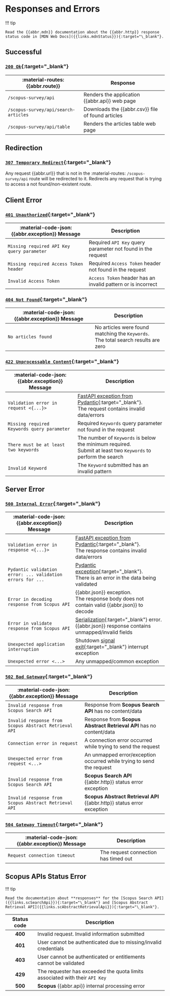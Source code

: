 # Responses and Errors

!!! tip

    Read the {{abbr.mdn}} documentation about the {{abbr.http}} response status code in [MDN Web Docs]({{links.mdnStatus}}){:target="\_blank"}.

## Successful

### [`200 Ok`]({{links.mdnStatus}}/200){:target="\_blank"}

| **:material-routes: {{abbr.route}}** | **Response**                                      |
| ------------------------------------ | ------------------------------------------------- |
| `/scopus-survey/api`                 | Renders the application {{abbr.api}} web page     |
| `/scopus-survey/api/search-articles` | Downloads the {{abbr.csv}} file of found articles |
| `/scopus-survey/api/table`           | Renders the articles table web page               |

## Redirection

### [`307 Temporary Redirect`]({{links.mdnStatus}}/307){:target="\_blank"}

Any request {{abbr.url}} that is not in the :material-routes: `/scopus-survey/api` route will be redirected to it. Redirects any request that is trying to access a not found/non-existent route.

## Client Error

### [`401 Unauthorized`]({{links.mdnStatus}}/401){:target="\_blank"}

| **:material-code-json: {{abbr.exception}} Message** | **Description**                                              |
| --------------------------------------------------- | ------------------------------------------------------------ |
| `Missing required API Key query parameter`          | Required `API Key` query parameter not found in the request  |
| `Missing required Access Token header`              | Required `Access Token` header not found in the request      |
| `Invalid Access Token`                              | `Access Token` header has an invalid pattern or is incorrect |

### [`404 Not Found`]({{links.mdnStatus}}/404){:target="\_blank"}

| **:material-code-json: {{abbr.exception}} Message** | **Description**                                                                        |
| --------------------------------------------------- | -------------------------------------------------------------------------------------- |
| `No articles found`                                 | No articles were found matching the `Keywords`. <br> The total search results are zero |

### [`422 Unprocessable Content`]({{links.mdnStatus}}/422){:target="\_blank"}

| **:material-code-json: {{abbr.exception}} Message** | **Description**                                                                                                                      |
| --------------------------------------------------- | ------------------------------------------------------------------------------------------------------------------------------------ |
| `Validation error in request <{...}>`               | [FastAPI exception from Pydantic]({{links.fastapiValidationError}}){:target="\_blank"}.<br> The request contains invalid data/errors |
| `Missing required Keywords query parameter`         | Required `Keywords` query parameter not found in the request                                                                         |
| `There must be at least two keywords`               | The number of `Keywords` is below the minimum required.<br> Submit at least two `Keywords` to perform the search                     |
| `Invalid Keyword`                                   | The `Keyword` submitted has an invalid pattern                                                                                       |

## Server Error

### [`500 Internal Error`]({{links.mdnStatus}}/500){:target="\_blank"}

| **:material-code-json: {{abbr.exception}} Message**        | **Description**                                                                                                                       |
| ---------------------------------------------------------- | ------------------------------------------------------------------------------------------------------------------------------------- |
| `Validation error in response <{...}>`                     | [FastAPI exception from Pydantic]({{links.fastapiValidationError}}){:target="\_blank"}.<br> The response contains invalid data/errors |
| `Pydantic validation error: ... validation errors for ...` | [Pydantic exception]({{links.validationError}}){:target="\_blank"}.<br> There is an error in the data being validated                 |
| `Error in decoding response from Scopus API`               | {{abbr.json}} exception.<br> The response body does not contain valid {{abbr.json}} to decode                                         |
| `Error in validate response from Scopus API`               | [Serialization]({{links.serialization}}){:target="\_blank"} error.<br> {{abbr.json}} response contains unmapped/invalid fields        |
| `Unexpected application interruption`                      | Shutdown [signal exit]({{links.pythonDocs}}/signal.html){:target="\_blank"} interrupt exception                                       |
| `Unexpected error <...>`                                   | Any unmapped/common exception                                                                                                         |

### [`502 Bad Gateway`]({{links.mdnStatus}}/502){:target="\_blank"}

| **:material-code-json: {{abbr.exception}} Message**   | **Description**                                                        |
| ----------------------------------------------------- | ---------------------------------------------------------------------- |
| `Invalid response from Scopus Search API`             | Response from **Scopus Search API** has no content/data                |
| `Invalid response from Scopus Abstract Retrieval API` | Response from **Scopus Abstract Retrieval API** has no content/data    |
| `Connection error in request`                         | A connection error occurred while trying to send the request           |
| `Unexpected error from request <...>`                 | An unmapped error/exception occurred while trying to send the request  |
| `Invalid response from Scopus Search API`             | **Scopus Search API** {{abbr.http}} status error exception             |
| `Invalid response from Scopus Abstract Retrieval API` | **Scopus Abstract Retrieval API** {{abbr.http}} status error exception |

### [`504 Gateway Timeout`]({{links.mdnStatus}}/504){:target="\_blank"}

| **:material-code-json: {{abbr.exception}} Message** | **Description**                      |
| --------------------------------------------------- | ------------------------------------ |
| `Request connection timeout`                        | The request connection has timed out |

## Scopus APIs Status Error

!!! tip

    Read the documentation about **responses** for the [Scopus Search API]({{links.scSearchApi}}){:target="\_blank"} and [Scopus Abstract Retrieval API]({{links.scAbstractRetrievalApi}}){:target="\_blank"}.

| **Status code** | **Description**                                                             |
| :-------------: | --------------------------------------------------------------------------- |
|     **400**     | Invalid request. Invalid information submitted                              |
|     **401**     | User cannot be authenticated due to missing/invalid credentials             |
|     **403**     | User cannot be authenticated or entitlements cannot be validated            |
|     **429**     | The requester has exceeded the quota limits associated with their `API Key` |
|     **500**     | **Scopus** {{abbr.api}} internal processing error                           |

